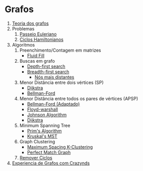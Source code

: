 # Grafos

1. [Teoria dos grafos](./teoria.md)
2. Problemas
   1. [Passeio Euleriano](./konisgsberg.md)
   2. [Ciclos Hamiltonianos](./hamiltonianos.md)
3. Algoritmos
   1. Preenchimento/Contagem em matrizes
        - [Fluid Fill](./fluidfill.md)
   2. Buscas em grafo
        - [Depth-first search](./dfs.md)
        - [Breadth-first search](./bfs.md)
           - [Nós mais distantes](./bfs.md#nós-mais-distantes)
   4. Menor Distância entre dois vértices (SP)
        - [Dijkstra](./dijkstra.md)
        - [Bellman-Ford](./Bellman-Ford.md)
   5. Menor Distância entre todos os pares de vértices (APSP)
        - [Bellman-Ford (Adaptado)](./Bellman-Ford.md#APSP)
        - [Floyd-warshall](./floyd-warshall.md)
        - [Johnson Algorithm](./johnson-algorithm.md)
        - [Dijkstra](./dijkstra.md#APSP)
   6. Minimum Spanning Tree
        - [Prim's Algorithm](./prims-algorithm.md)
        - [Kruskal's MST](./kruskalsmst.md)
   7. Graph Clustering 
        - [Maximum Spacing K-Clustering](./spacingClustering.md)
        - [Perfect Match Graph](./perfect-match-graph.md)
   8. [Remover Ciclos](./removecycles.md) 
4.  [Experiencia de Grafos com Crazynds](./GrafosCrazynds/README.md)
